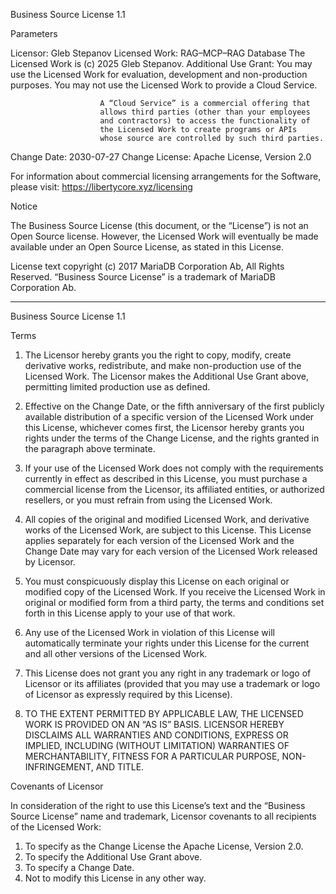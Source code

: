 Business Source License 1.1

Parameters

Licensor:             Gleb Stepanov
Licensed Work:        RAG–MCP–RAG Database
The Licensed Work is (c) 2025 Gleb Stepanov.
Additional Use Grant: You may use the Licensed Work for evaluation,
development and non-production purposes.
You may not use the Licensed Work to provide a
Cloud Service.

                        A “Cloud Service” is a commercial offering that
                        allows third parties (other than your employees
                        and contractors) to access the functionality of
                        the Licensed Work to create programs or APIs
                        whose source are controlled by such third parties.
Change Date:          2030-07-27
Change License:       Apache License, Version 2.0

For information about commercial licensing arrangements for the Software,
please visit: https://libertycore.xyz/licensing

Notice

The Business Source License (this document, or the “License”) is not an Open
Source license. However, the Licensed Work will eventually be made available
under an Open Source License, as stated in this License.

License text copyright (c) 2017 MariaDB Corporation Ab, All Rights Reserved.
“Business Source License” is a trademark of MariaDB Corporation Ab.

-----------------------------------------------------------------------------

Business Source License 1.1

Terms

1.  The Licensor hereby grants you the right to copy, modify, create derivative
    works, redistribute, and make non-production use of the Licensed Work.
    The Licensor makes the Additional Use Grant above, permitting limited
    production use as defined.

2.  Effective on the Change Date, or the fifth anniversary of the first
    publicly available distribution of a specific version of the Licensed Work
    under this License, whichever comes first, the Licensor hereby grants you
    rights under the terms of the Change License, and the rights granted in
    the paragraph above terminate.

3.  If your use of the Licensed Work does not comply with the requirements
    currently in effect as described in this License, you must purchase a
    commercial license from the Licensor, its affiliated entities, or
    authorized resellers, or you must refrain from using the Licensed Work.

4.  All copies of the original and modified Licensed Work, and derivative works
    of the Licensed Work, are subject to this License. This License applies
    separately for each version of the Licensed Work and the Change Date may
    vary for each version of the Licensed Work released by Licensor.

5.  You must conspicuously display this License on each original or modified
    copy of the Licensed Work. If you receive the Licensed Work in original
    or modified form from a third party, the terms and conditions set forth
    in this License apply to your use of that work.

6.  Any use of the Licensed Work in violation of this License will automatically
    terminate your rights under this License for the current and all other
    versions of the Licensed Work.

7.  This License does not grant you any right in any trademark or logo of
    Licensor or its affiliates (provided that you may use a trademark or
    logo of Licensor as expressly required by this License).

8.  TO THE EXTENT PERMITTED BY APPLICABLE LAW, THE LICENSED WORK IS PROVIDED
    ON AN “AS IS” BASIS. LICENSOR HEREBY DISCLAIMS ALL WARRANTIES AND
    CONDITIONS, EXPRESS OR IMPLIED, INCLUDING (WITHOUT LIMITATION)
    WARRANTIES OF MERCHANTABILITY, FITNESS FOR A PARTICULAR PURPOSE,
    NON-INFRINGEMENT, AND TITLE.

Covenants of Licensor

In consideration of the right to use this License’s text and the “Business
Source License” name and trademark, Licensor covenants to all recipients of
the Licensed Work:

1.  To specify as the Change License the Apache License, Version 2.0.
2.  To specify the Additional Use Grant above.
3.  To specify a Change Date.
4.  Not to modify this License in any other way.